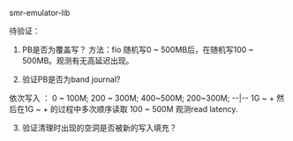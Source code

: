 smr-emulator-lib


待验证：

1. PB是否为覆盖写？
  方法：fio 随机写0 ~ 500MB后，在随机写100 ~ 500MB。观测有无高延迟出现。
  
2. 验证PB是否为band journal?

依次写入 ：
0 ~ 100M; 200 ~ 300M; 400~500M; 200~300M; --|-- 1G ~ +
然后在1G ~ + 的过程中多次顺序读取 100 ~ 500M 
观测read latency. 

3. 验证清理时出现的空洞是否被新的写入填充？



